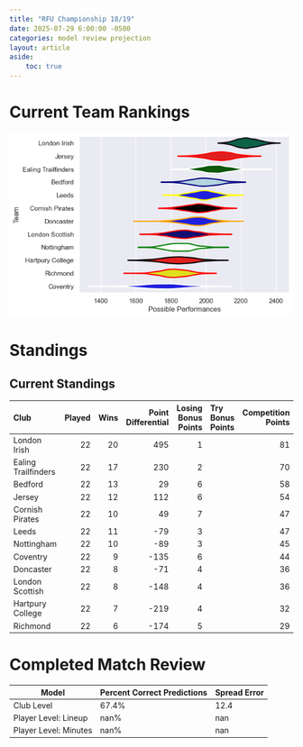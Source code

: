 ```yaml
---  
title: "RFU Championship 18/19"  
date: 2025-07-29 6:00:00 -0500  
categories: model review projection  
layout: article  
aside:  
    toc: true  
---
```

# Current Team Rankings


![Club Rankings](plots/rankings_RFU_Championship_1819.png)
# Standings

## Current Standings


| Club                |   Played |   Wins |   Point Differential |   Losing Bonus Points | Try Bonus Points   |   Competition Points |
|:--------------------|---------:|-------:|---------------------:|----------------------:|:-------------------|---------------------:|
| London Irish        |       22 |     20 |                  495 |                     1 |                    |                   81 |
| Ealing Trailfinders |       22 |     17 |                  230 |                     2 |                    |                   70 |
| Bedford             |       22 |     13 |                   29 |                     6 |                    |                   58 |
| Jersey              |       22 |     12 |                  112 |                     6 |                    |                   54 |
| Cornish Pirates     |       22 |     10 |                   49 |                     7 |                    |                   47 |
| Leeds               |       22 |     11 |                  -79 |                     3 |                    |                   47 |
| Nottingham          |       22 |     10 |                  -89 |                     3 |                    |                   45 |
| Coventry            |       22 |      9 |                 -135 |                     6 |                    |                   44 |
| Doncaster           |       22 |      8 |                  -71 |                     4 |                    |                   36 |
| London Scottish     |       22 |      8 |                 -148 |                     4 |                    |                   36 |
| Hartpury College    |       22 |      7 |                 -219 |                     4 |                    |                   32 |
| Richmond            |       22 |      6 |                 -174 |                     5 |                    |                   29 |



# Completed Match Review


| Model | Percent Correct Predictions | Spread Error |
| ------ | ------ | ------ |
| Club Level | 67.4% | 12.4 |
| Player Level: Lineup | nan% | nan |
| Player Level: Minutes | nan% | nan |


